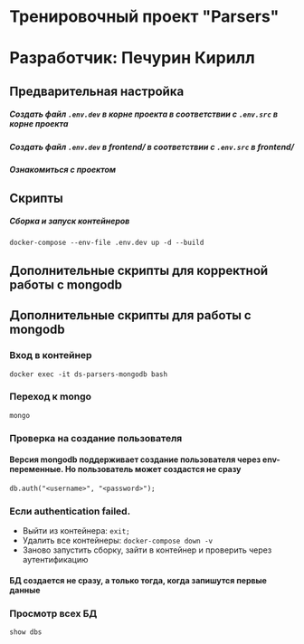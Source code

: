 # Тренировочный проект "Parsers"

# Разработчик: Печурин Кирилл

## Предварительная настройка

##### Создать файл ``.env.dev`` в корне проекта в соответствии с `.env.src` в корне проекта
##### Создать файл ``.env.dev`` в frontend/ в соответствии с `.env.src` в frontend/

##### Ознакомиться с проектом

## Скрипты

##### Сборка и запуск контейнеров

```
docker-compose --env-file .env.dev up -d --build
```

## Дополнительные скрипты для корректной работы с mongodb

## Дополнительные скрипты для работы с mongodb

### Вход в контейнер

```
docker exec -it ds-parsers-mongodb bash
```

### Переход к mongo

```
mongo
```

### Проверка на создание пользователя
#### Версия mongodb поддерживает создание пользователя через env-переменные. Но пользователь может создастся не сразу

```
db.auth("<username>", "<password>");
```

### Если authentication failed. 
- Выйти из контейнера: `exit;`
- Удалить все контейнеры: `docker-compose down -v` 
- Заново запустить сборку, зайти в контейнер и проверить через аутентификацию

#### БД создается не сразу, а только тогда, когда запишутся первые данные

### Просмотр всех БД

```
show dbs
```
